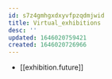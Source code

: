 ```yaml
---
id: s7z4gmhgxdxyvfpzqdmjwid
title: Virtual_exhibitions
desc: ''
updated: 1646020759421
created: 1646020726966
---
```


- [[exhibition.future]]